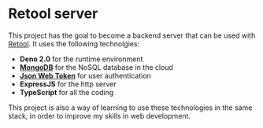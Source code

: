 # Retool server

This project has the goal to become a backend server that can be used with [Retool](https://retool.com/). It uses the following technolgies:
- **Deno 2.0** for the runtime environment
- **[MongoDB](https://www.mongodb.com)** for the NoSQL database in the cloud
- **[Json Web Token](https://jwt.io)** for user authentication
- **ExpressJS** for the http server
- **TypeScript** for all the coding

This project is also a way of learning to use these technologies in the same stack, in order to improve my skills in web development.